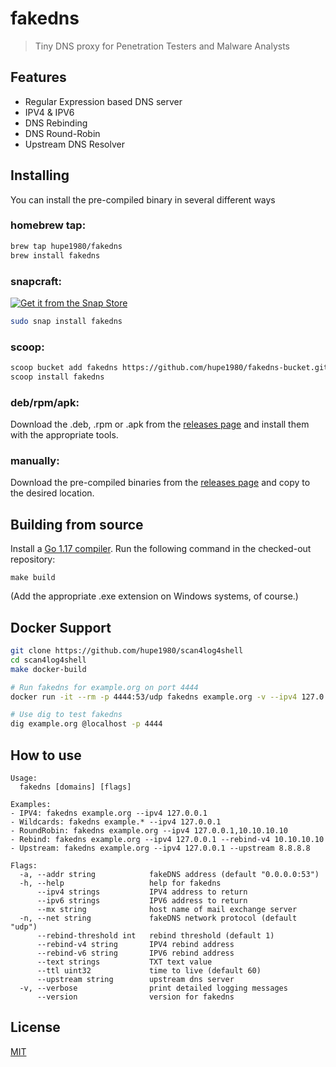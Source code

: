 # fakedns
> Tiny DNS proxy for Penetration Testers and Malware Analysts

## Features
- Regular Expression based DNS server
- IPV4 & IPV6
- DNS Rebinding
- DNS Round-Robin
- Upstream DNS Resolver

## Installing
You can install the pre-compiled binary in several different ways

### homebrew tap:
```bash
brew tap hupe1980/fakedns
brew install fakedns
```

### snapcraft:
[![Get it from the Snap Store](https://snapcraft.io/static/images/badges/en/snap-store-black.svg)](https://snapcraft.io/fakedns)
```bash
sudo snap install fakedns
```

### scoop:
```bash
scoop bucket add fakedns https://github.com/hupe1980/fakedns-bucket.git
scoop install fakedns
```

### deb/rpm/apk:

Download the .deb, .rpm or .apk from the [releases page](https://github.com/hupe1980/fakedns/releases) and install them with the appropriate tools.

### manually:
Download the pre-compiled binaries from the [releases page](https://github.com/hupe1980/fakedns/releases) and copy to the desired location.

## Building from source
Install a [Go 1.17 compiler](https://golang.org/dl).
Run the following command in the checked-out repository:
```
make build
```

(Add the appropriate .exe extension on Windows systems, of course.)

## Docker Support
```bash
git clone https://github.com/hupe1980/scan4log4shell
cd scan4log4shell
make docker-build

# Run fakedns for example.org on port 4444
docker run -it --rm -p 4444:53/udp fakedns example.org -v --ipv4 127.0.0.1

# Use dig to test fakedns
dig example.org @localhost -p 4444
```
## How to use
```console
Usage:
  fakedns [domains] [flags]

Examples:
- IPV4: fakedns example.org --ipv4 127.0.0.1
- Wildcards: fakedns example.* --ipv4 127.0.0.1
- RoundRobin: fakedns example.org --ipv4 127.0.0.1,10.10.10.10
- Rebind: fakedns example.org --ipv4 127.0.0.1 --rebind-v4 10.10.10.10
- Upstream: fakedns example.org --ipv4 127.0.0.1 --upstream 8.8.8.8

Flags:
  -a, --addr string            fakeDNS address (default "0.0.0.0:53")
  -h, --help                   help for fakedns
      --ipv4 strings           IPV4 address to return
      --ipv6 strings           IPV6 address to return
      --mx string              host name of mail exchange server
  -n, --net string             fakeDNS network protocol (default "udp")
      --rebind-threshold int   rebind threshold (default 1)
      --rebind-v4 string       IPV4 rebind address
      --rebind-v6 string       IPV6 rebind address
      --text strings           TXT text value
      --ttl uint32             time to live (default 60)
      --upstream string        upstream dns server
  -v, --verbose                print detailed logging messages
      --version                version for fakedns
```

## License
[MIT](LICENCE)
